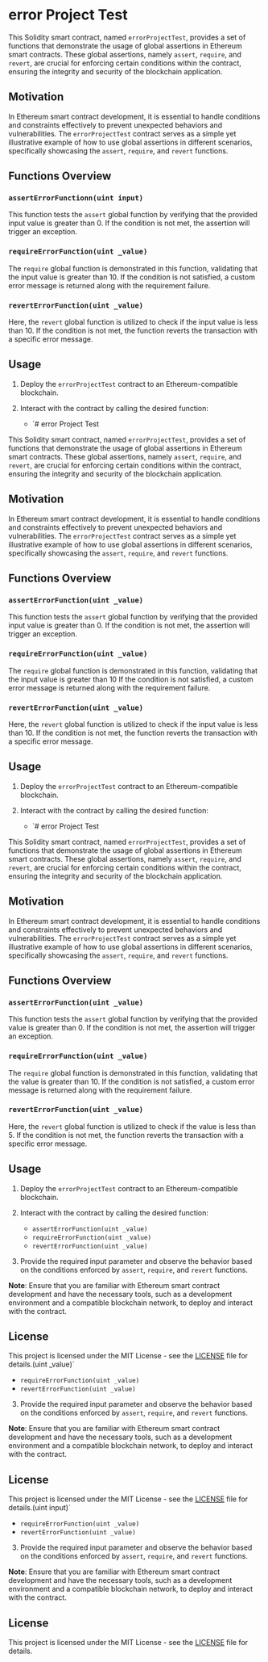 # error Project Test

This Solidity smart contract, named `errorProjectTest`, provides a set of functions that demonstrate the usage of global assertions in Ethereum smart contracts. These global assertions, namely `assert`, `require`, and `revert`, are crucial for enforcing certain conditions within the contract, ensuring the integrity and security of the blockchain application.

## Motivation

In Ethereum smart contract development, it is essential to handle conditions and constraints effectively to prevent unexpected behaviors and vulnerabilities. The `errorProjectTest` contract serves as a simple yet illustrative example of how to use global assertions in different scenarios, specifically showcasing the `assert`, `require`, and `revert` functions.

## Functions Overview

### `assertErrorFunctionn(uint input)`

This function tests the `assert` global function by verifying that the provided input value is greater than 0. If the condition is not met, the assertion will trigger an exception.

### `requireErrorFunction(uint _value)`

The `require` global function is demonstrated in this function, validating that the input value is greater than 10. If the condition is not satisfied, a custom error message is returned along with the requirement failure.

### `revertErrorFunction(uint _value)`

Here, the `revert` global function is utilized to check if the input value is less than 10. If the condition is not met, the function reverts the transaction with a specific error message.

## Usage

1. Deploy the `errorProjectTest` contract to an Ethereum-compatible blockchain.

2. Interact with the contract by calling the desired function:

   - `# error Project Test

This Solidity smart contract, named `errorProjectTest`, provides a set of functions that demonstrate the usage of global assertions in Ethereum smart contracts. These global assertions, namely `assert`, `require`, and `revert`, are crucial for enforcing certain conditions within the contract, ensuring the integrity and security of the blockchain application.

## Motivation

In Ethereum smart contract development, it is essential to handle conditions and constraints effectively to prevent unexpected behaviors and vulnerabilities. The `errorProjectTest` contract serves as a simple yet illustrative example of how to use global assertions in different scenarios, specifically showcasing the `assert`, `require`, and `revert` functions.

## Functions Overview

### `assertErrorFunction(uint _value)`

This function tests the `assert` global function by verifying that the provided input value is greater than 0. If the condition is not met, the assertion will trigger an exception.

### `requireErrorFunction(uint _value)`

The `require` global function is demonstrated in this function, validating that the input value is greater than 10 If the condition is not satisfied, a custom error message is returned along with the requirement failure.

### `revertErrorFunction(uint _value)`

Here, the `revert` global function is utilized to check if the input value is less than 10. If the condition is not met, the function reverts the transaction with a specific error message.

## Usage

1. Deploy the `errorProjectTest` contract to an Ethereum-compatible blockchain.

2. Interact with the contract by calling the desired function:

   - `# error Project Test

This Solidity smart contract, named `errorProjectTest`, provides a set of functions that demonstrate the usage of global assertions in Ethereum smart contracts. These global assertions, namely `assert`, `require`, and `revert`, are crucial for enforcing certain conditions within the contract, ensuring the integrity and security of the blockchain application.

## Motivation

In Ethereum smart contract development, it is essential to handle conditions and constraints effectively to prevent unexpected behaviors and vulnerabilities. The `errorProjectTest` contract serves as a simple yet illustrative example of how to use global assertions in different scenarios, specifically showcasing the `assert`, `require`, and `revert` functions.

## Functions Overview

### `assertErrorFunction(uint _value)`

This function tests the `assert` global function by verifying that the provided value is greater than 0. If the condition is not met, the assertion will trigger an exception.

### `requireErrorFunction(uint _value)`

The `require` global function is demonstrated in this function, validating that the value is greater than 10. If the condition is not satisfied, a custom error message is returned along with the requirement failure.

### `revertErrorFunction(uint _value)`

Here, the `revert` global function is utilized to check if the value is less than 5. If the condition is not met, the function reverts the transaction with a specific error message.

## Usage

1. Deploy the `errorProjectTest` contract to an Ethereum-compatible blockchain.

2. Interact with the contract by calling the desired function:

   - `assertErrorFunction(uint _value)`
   - `requireErrorFunction(uint _value)`
   - `revertErrorFunction(uint _value)`

3. Provide the required input parameter and observe the behavior based on the conditions enforced by `assert`, `require`, and `revert` functions.

**Note**: Ensure that you are familiar with Ethereum smart contract development and have the necessary tools, such as a development environment and a compatible blockchain network, to deploy and interact with the contract.

## License

This project is licensed under the MIT License - see the [LICENSE](LICENSE) file for details.(uint _value)`
   - `requireErrorFunction(uint _value)`
   - `revertErrorFunction(uint _value)`

3. Provide the required input parameter and observe the behavior based on the conditions enforced by `assert`, `require`, and `revert` functions.

**Note**: Ensure that you are familiar with Ethereum smart contract development and have the necessary tools, such as a development environment and a compatible blockchain network, to deploy and interact with the contract.

## License

This project is licensed under the MIT License - see the [LICENSE](LICENSE) file for details.(uint input)`
   - `requireErrorFunction(uint _value)`
   - `revertErrorFunction(uint _value)`

3. Provide the required input parameter and observe the behavior based on the conditions enforced by `assert`, `require`, and `revert` functions.

**Note**: Ensure that you are familiar with Ethereum smart contract development and have the necessary tools, such as a development environment and a compatible blockchain network, to deploy and interact with the contract.

## License

This project is licensed under the MIT License - see the [LICENSE](LICENSE) file for details.
